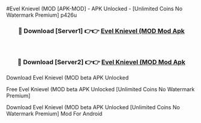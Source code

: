 #Evel Knievel (MOD [APK-MOD] - APK Unlocked - [Unlimited Coins No Watermark Premium] p426u



<div align="center">

<h3>🔴 Download [Server1] 👉👉 <a href="https://momento.my/?title=Evel_Knievel_(MOD">Evel Knievel (MOD Mod Apk</a></h3><br>

<h3>🔴 Download [Server2] 👉👉 <a href="https://momento.my/?title=Evel_Knievel_(MOD">Evel Knievel (MOD Mod Apk</a></h3>
</div>



Download Evel Knievel (MOD beta APK Unlocked

Free Evel Knievel (MOD beta APK Unlocked [Unlimited Coins No Watermark Premium]

Download Evel Knievel (MOD beta APK Unlocked [Unlimited Coins No Watermark Premium] Mod For Android
